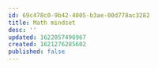 ```yaml
---
id: 69c478c0-9b42-4005-b3ae-00d778ac3282
title: Math mindset
desc: ''
updated: 1622057496967
created: 1621276285602
published: false
---
```

